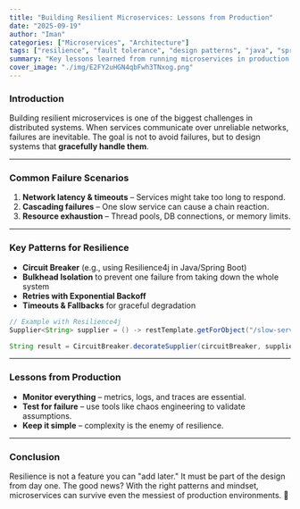 ```yaml
---
title: "Building Resilient Microservices: Lessons from Production"
date: "2025-09-19"
author: "Iman"
categories: ["Microservices", "Architecture"]
tags: ["resilience", "fault tolerance", "design patterns", "java", "spring boot"]
summary: "Key lessons learned from running microservices in production environments, focusing on resilience, fault tolerance, and best practices."
cover_image: "./img/E2FY2uHGN4qbFwh3TNxog.png"
---
```


### Introduction
Building resilient microservices is one of the biggest challenges in distributed systems. When services communicate over unreliable networks, failures are inevitable. The goal is not to avoid failures, but to design systems that **gracefully handle them**.

---

### Common Failure Scenarios
1. **Network latency & timeouts** – Services might take too long to respond.
2. **Cascading failures** – One slow service can cause a chain reaction.
3. **Resource exhaustion** – Thread pools, DB connections, or memory limits.

---

### Key Patterns for Resilience
- **Circuit Breaker** (e.g., using Resilience4j in Java/Spring Boot)
- **Bulkhead Isolation** to prevent one failure from taking down the whole system
- **Retries with Exponential Backoff**
- **Timeouts & Fallbacks** for graceful degradation

```java
// Example with Resilience4j
Supplier<String> supplier = () -> restTemplate.getForObject("/slow-service", String.class);

String result = CircuitBreaker.decorateSupplier(circuitBreaker, supplier).get();
````

---

### Lessons from Production

* **Monitor everything** – metrics, logs, and traces are essential.
* **Test for failure** – use tools like chaos engineering to validate assumptions.
* **Keep it simple** – complexity is the enemy of resilience.

---

### Conclusion

Resilience is not a feature you can "add later." It must be part of the design from day one.
The good news? With the right patterns and mindset, microservices can survive even the messiest of production environments. 🚀

